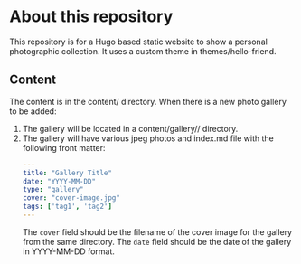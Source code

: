 # About this repository
This repository is for a Hugo based static website to show a personal photographic collection.
It uses a custom theme in themes/hello-friend.

## Content
The content is in the content/ directory.
When there is a new photo gallery to be added:
1. The gallery will be located in a content/gallery/<year>/<gallery-name> directory.
2. The gallery will have various jpeg photos and index.md file with the following front matter:
   ```yaml
   ---
   title: "Gallery Title"
   date: "YYYY-MM-DD"
   type: "gallery"
   cover: "cover-image.jpg"
   tags: ['tag1', 'tag2']
   ---
   ```
   The `cover` field should be the filename of the cover image for the gallery from the same directory.
   The `date` field should be the date of the gallery in YYYY-MM-DD format.


